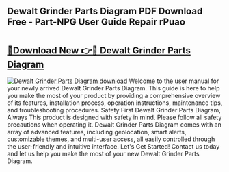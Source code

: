 ## Dewalt Grinder Parts Diagram PDF Download Free - Part-NPG User Guide Repair rPuao

# <h2><a href="http://dfrl9zy.blite.top/?on=Dewalt+Grinder+Parts+Diagram">🔗Download New 👉🔴 Dewalt Grinder Parts Diagram</a></h2>

[![Dewalt Grinder Parts Diagram download](https://i.imgur.com/lujVjoI.png)](http://dfrl9zy.blite.top/?on=Dewalt+Grinder+Parts+Diagram)
Welcome to the user manual for your newly arrived Dewalt Grinder Parts Diagram. This guide is here to help you make the most of your product by providing a comprehensive overview of its features, installation process, operation instructions, maintenance tips, and troubleshooting procedures. Safety First Dewalt Grinder Parts Diagram, Always This product is designed with safety in mind. Please follow all safety precautions when operating it. Dewalt Grinder Parts Diagram comes with an array of advanced features, including geolocation, smart alerts, customizable themes, and multi-user access, all easily controlled through the user-friendly and intuitive interface. Let's Get Started! Contact us today and let us help you make the most of your new Dewalt Grinder Parts Diagram.
